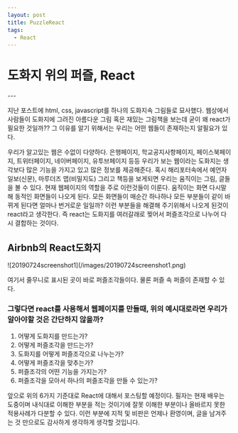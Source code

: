 ```yaml
---
layout: post
title: PuzzleReact
tags:
  - React
---
```

<h1>도화지 위의 퍼즐, React</h1>
---

 지난 포스트에 html, css, javascript를 하나의 도화지속 그림들로 묘사했다. 웹상에서 사람들이 도화지에 그려진 아름다운 그림 혹은 재밌는 그림책을 보는데 굳이 왜 react가 필요한 것일까?? 그 이유를 알기 위해서는 우리는 어떤 웹들이 존재하는지 알필요가 있다. 

 우리가 알고있는 웹은 수없이 다양하다. 은행페이지, 학교공지사항페이지, 페이스북페이지, 트위터페이지, 네이버페이지, 유투브페이지 등등 우리가 보는 웹이라는 도화지는 생각보다 많은 기능을 가지고 있고 많은 정보를 제공해준다. 혹시 해리포터속에서 예언자일보(신문), 마루더즈 맵(비밀지도) 그리고 책등을 보게되면 우리는 움직이는 그림, 글들을 볼 수 있다. 현재 웹페이지의 역할을 주로 이런것들이 이룬다. 움직이는 화면 다시말해 동적인 화면들이 나오게 된다. 모든 화면들이 매순간 하나하나 모든 부분들이 같이 바뀌게 된다면 얼마나 번거로운 일일까? 이런 부분들을 해결해 주기위해서 나오게 된것이 react라고 생각한다. 즉 react는 도화지를 여러갈래로 찢어서 퍼즐조각으로 나누어 다시 결합하는 것이다.

<h2>Airbnb의 React도화지</h2>
![20190724screenshot1](/images/20190724screenshot1.png)

여기서 줄무니로 표시된 곳이 바로 퍼즐조각들이다. 물론 퍼즐 속 퍼즐이 존재할 수 있다.

<h3>그렇다면 react를 사용해서 웹페이지를 만들때, 위의 예시대로라면 우리가 알아야할 것은 간단하지 않을까?</h3
  >

1. 어떻게 도화지를 만드는가?
2. 어떻게 퍼즐조각을 만드는가?
3. 도화지를 어떻게 퍼즐조각으로 나누는가?
4. 어떻게 퍼즐조각을 맞추는가?
5. 퍼즐조각의 어떤 기능을 가지는가?
6. 퍼즐조각을 모아서 하나의 퍼즐조각을 만들 수 있는가?

앞으로 위의 6가지 기준대로 React에 대해서 포스팅할 예정이다. 필자는 현재 배우는 도중이며 내식대로 이해한 부분을 적는 것이기에 잘못 이해한 부분이나 올바르지 못한 적용사례가 다분할 수 있다. 이런 부분에 지적 및 비판은 언제나 환영이며, 글을 남겨주는 것 만으로도 감사하게 생각하게 생각할 것입니다.
